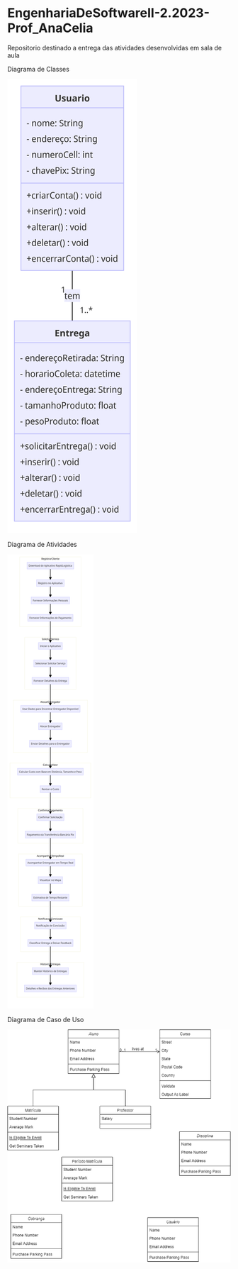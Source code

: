 # EngenhariaDeSoftwareII-2.2023-Prof_AnaCelia
Repositorio destinado a entrega das atividades desenvolvidas em sala de aula

Diagrama de Classes


<img src="mermaid-diagram-RapidLogistica-17-10-2023.png">

Diagrama de Atividades

<img src="DiagramaAtividade-RapidLogistica-17-10-2023.png">


Diagrama de Caso de Uso


<img src="Diagrama de Classes.drawio.png">

